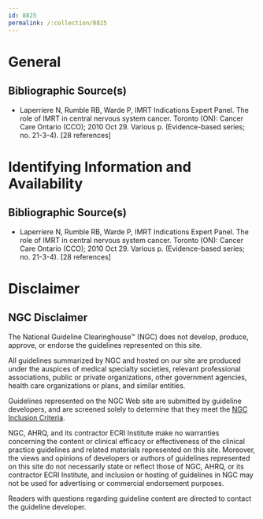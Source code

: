 ```yaml
---
id: 8825
permalink: /:collection/8825
---
```


# General

## Bibliographic Source(s)

- Laperriere N, Rumble RB, Warde P, IMRT Indications Expert Panel. The role of IMRT in central nervous system cancer. Toronto (ON): Cancer Care Ontario (CCO); 2010 Oct 29. Various p. (Evidence-based series; no. 21-3-4). [28 references]

# Identifying Information and Availability

## Bibliographic Source(s)

- Laperriere N, Rumble RB, Warde P, IMRT Indications Expert Panel. The role of IMRT in central nervous system cancer. Toronto (ON): Cancer Care Ontario (CCO); 2010 Oct 29. Various p. (Evidence-based series; no. 21-3-4). [28 references]

# Disclaimer

## NGC Disclaimer

The National Guideline Clearinghouse™ (NGC) does not develop, produce, approve, or endorse the guidelines represented on this site.

All guidelines summarized by NGC and hosted on our site are produced under the auspices of medical specialty societies, relevant professional associations, public or private organizations, other government agencies, health care organizations or plans, and similar entities.

Guidelines represented on the NGC Web site are submitted by guideline developers, and are screened solely to determine that they meet the [NGC Inclusion Criteria](/help-and-about/summaries/inclusion-criteria).

NGC, AHRQ, and its contractor ECRI Institute make no warranties concerning the content or clinical efficacy or effectiveness of the clinical practice guidelines and related materials represented on this site. Moreover, the views and opinions of developers or authors of guidelines represented on this site do not necessarily state or reflect those of NGC, AHRQ, or its contractor ECRI Institute, and inclusion or hosting of guidelines in NGC may not be used for advertising or commercial endorsement purposes.

Readers with questions regarding guideline content are directed to contact the guideline developer.

